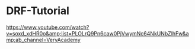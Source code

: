 # DRF-Tutorial
https://www.youtube.com/watch?v=soxd_xdHR0o&amp;list=PLOLrQ9Pn6caw0PjVwymNc64NkUNbZlhFw&amp;ab_channel=VeryAcademy
